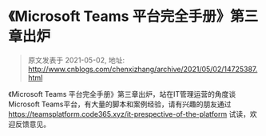 # 《Microsoft Teams 平台完全手册》第三章出炉 
> 原文发表于 2021-05-02, 地址: http://www.cnblogs.com/chenxizhang/archive/2021/05/02/14725387.html 


《Microsoft Teams 平台完全手册》第三章出炉，站在IT管理运营的角度谈Microsoft Teams平台，有大量的脚本和案例经验，请有兴趣的朋友通过 https://teamsplatform.code365.xyz/it-prespective-of-the-platform 试读，欢迎反馈意见。